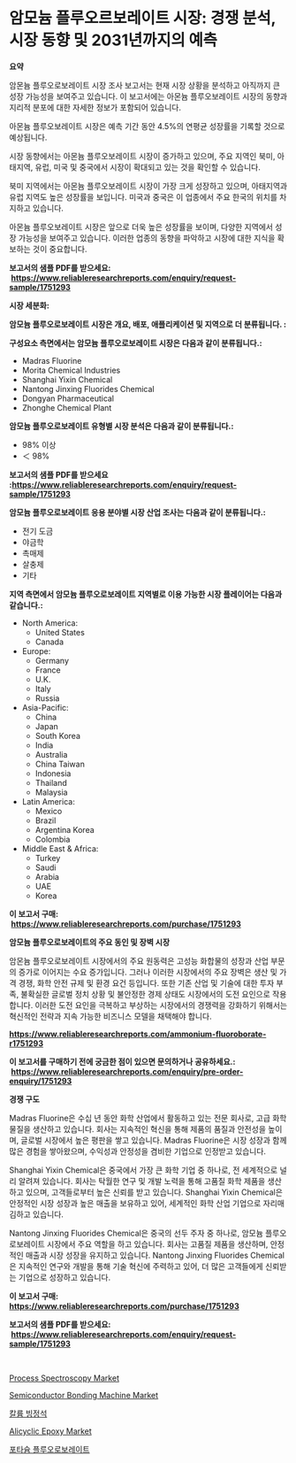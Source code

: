 <p><h1>암모늄 플루오르보레이트 시장: 경쟁 분석, 시장 동향 및 2031년까지의 예측</h1></p><p><strong>요약</strong></p>
<p><p>암몬늄 플루오로보레이트 시장 조사 보고서는 현재 시장 상황을 분석하고 아직까지 큰 성장 가능성을 보여주고 있습니다. 이 보고서에는 아몬늄 플루오보레이트 시장의 동향과 지리적 분포에 대한 자세한 정보가 포함되어 있습니다. </p><p>아몬늄 플루오보레이트 시장은 예측 기간 동안 4.5%의 연평균 성장률을 기록할 것으로 예상됩니다. </p><p>시장 동향에서는 아몬늄 플루오보레이트 시장이 증가하고 있으며, 주요 지역인 북미, 아태지역, 유럽, 미국 및 중국에서 시장이 확대되고 있는 것을 확인할 수 있습니다. </p><p>북미 지역에서는 아몬늄 플루오보레이트 시장이 가장 크게 성장하고 있으며, 아태지역과 유럽 지역도 높은 성장률을 보입니다. 미국과 중국은 이 업종에서 주요 한국의 위치를 차지하고 있습니다. </p><p>아몬늄 플루오보레이트 시장은 앞으로 더욱 높은 성장률을 보이며, 다양한 지역에서 성장 가능성을 보여주고 있습니다. 이러한 업종의 동향을 파악하고 시장에 대한 지식을 확보하는 것이 중요합니다.</p></p>
<p><strong>보고서의 샘플 PDF를 받으세요: &nbsp;<a href="https://www.reliableresearchreports.com/enquiry/request-sample/1751293">https://www.reliableresearchreports.com/enquiry/request-sample/1751293</a></strong></p>
<p><strong>시장 세분화:</strong></p>
<p><strong> 암모늄 플루오로보레이트 시장은 개요, 배포, 애플리케이션 및 지역으로 더 분류됩니다. :</strong></p>
<p><strong>구성요소 측면에서는 암모늄 플루오로보레이트 시장은 다음과 같이 분류됩니다.:</strong></p>
<p><ul><li>Madras Fluorine</li><li>Morita Chemical Industries</li><li>Shanghai Yixin Chemical</li><li>Nantong Jinxing Fluorides Chemical</li><li>Dongyan Pharmaceutical</li><li>Zhonghe Chemical Plant</li></ul></p>
<p><strong> 암모늄 플루오로보레이트 유형별 시장 분석은 다음과 같이 분류됩니다.:</strong></p>
<p><ul><li>98% 이상</li><li>＜ 98%</li></ul></p>
<p><strong>보고서의 샘플 PDF를 받으세요 :<a href="https://www.reliableresearchreports.com/enquiry/request-sample/1751293">https://www.reliableresearchreports.com/enquiry/request-sample/1751293</a></strong></p>
<p><strong> 암모늄 플루오로보레이트 응용 분야별 시장 산업 조사는 다음과 같이 분류됩니다.:</strong></p>
<p><ul><li>전기 도금</li><li>야금학</li><li>촉매제</li><li>살충제</li><li>기타</li></ul></p>
<p><strong>지역 측면에서 암모늄 플루오로보레이트 지역별로 이용 가능한 시장 플레이어는 다음과 같습니다.:</strong></p>
<p><ul>
    <li>
        North America:
        <ul>
            <li>United States</li>
            <li>Canada</li>
        </ul>
    </li>
    <li>
        Europe:
        <ul>
            <li>Germany</li>
            <li>France</li>
            <li>U.K.</li>
            <li>Italy</li>
            <li>Russia</li>
        </ul>
    </li>
    <li>
        Asia-Pacific:
        <ul>
            <li>China</li>
            <li>Japan</li>
            <li>South Korea</li>
            <li>India</li>
            <li>Australia</li>
            <li>China Taiwan</li>
            <li>Indonesia</li>
            <li>Thailand</li>
            <li>Malaysia</li>
        </ul>
    </li>
    <li>
        Latin America:
        <ul>
            <li>Mexico</li>
            <li>Brazil</li>
            <li>Argentina Korea</li>
            <li>Colombia</li>
        </ul>
    </li>
    <li>
        Middle East & Africa:
        <ul>
            <li>Turkey</li>
            <li>Saudi</li>
            <li>Arabia</li>
            <li>UAE</li>
            <li>Korea</li>
        </ul>
    </li>
    </ul></p>
<p><strong>이 보고서 구매: &nbsp;<a href="https://www.reliableresearchreports.com/purchase/1751293">https://www.reliableresearchreports.com/purchase/1751293</a></strong></p>
<p><strong>암모늄 플루오로보레이트의 주요 동인 및 장벽 시장</strong></p>
<p><p>암몬늄 플루오로보레이트 시장에서의 주요 원동력은 고성능 화합물의 성장과 산업 부문의 증가로 이어지는 수요 증가입니다. 그러나 이러한 시장에서의 주요 장벽은 생산 및 가격 경쟁, 화학 안전 규제 및 환경 요건 등입니다. 또한 기존 산업 및 기술에 대한 투자 부족, 불확실한 글로벌 정치 상황 및 불안정한 경제 상태도 시장에서의 도전 요인으로 작용합니다. 이러한 도전 요인을 극복하고 부상하는 시장에서의 경쟁력을 강화하기 위해서는 혁신적인 전략과 지속 가능한 비즈니스 모델을 채택해야 합니다.</p></p>
<p><strong><a href="https://www.reliableresearchreports.com/ammonium-fluoroborate-r1751293">https://www.reliableresearchreports.com/ammonium-fluoroborate-r1751293</a></strong></p>
<p><strong>이 보고서를 구매하기 전에 궁금한 점이 있으면 문의하거나 공유하세요.: &nbsp;<a href="https://www.reliableresearchreports.com/enquiry/pre-order-enquiry/1751293">https://www.reliableresearchreports.com/enquiry/pre-order-enquiry/1751293</a></strong></p>
<p><strong>경쟁 구도</strong></p>
<p><p>Madras Fluorine은 수십 년 동안 화학 산업에서 활동하고 있는 전문 회사로, 고급 화학 물질을 생산하고 있습니다. 회사는 지속적인 혁신을 통해 제품의 품질과 안전성을 높이며, 글로벌 시장에서 높은 평판을 쌓고 있습니다. Madras Fluorine은 시장 성장과 함께 많은 경험을 쌓아왔으며, 수익성과 안정성을 겸비한 기업으로 인정받고 있습니다.</p><p>Shanghai Yixin Chemical은 중국에서 가장 큰 화학 기업 중 하나로, 전 세계적으로 널리 알려져 있습니다. 회사는 탁월한 연구 및 개발 노력을 통해 고품질 화학 제품을 생산하고 있으며, 고객들로부터 높은 신뢰를 받고 있습니다. Shanghai Yixin Chemical은 안정적인 시장 성장과 높은 매출을 보유하고 있어, 세계적인 화학 산업 기업으로 자리매김하고 있습니다.</p><p>Nantong Jinxing Fluorides Chemical은 중국의 선두 주자 중 하나로, 암모늄 플루오로보레이트 시장에서 주요 역할을 하고 있습니다. 회사는 고품질 제품을 생산하며, 안정적인 매출과 시장 성장을 유지하고 있습니다. Nantong Jinxing Fluorides Chemical은 지속적인 연구와 개발을 통해 기술 혁신에 주력하고 있어, 더 많은 고객들에게 신뢰받는 기업으로 성장하고 있습니다.</p></p>
<p><strong>이 보고서 구매: &nbsp; <a href="https://www.reliableresearchreports.com/purchase/1751293">https://www.reliableresearchreports.com/purchase/1751293</a></strong></p>
<p><strong>보고서의 샘플 PDF를 받으세요: &nbsp;<a href="https://www.reliableresearchreports.com/enquiry/request-sample/1751293">https://www.reliableresearchreports.com/enquiry/request-sample/1751293</a></strong><strong></strong></p>
<p>&nbsp;</p>
<p><p><a href="https://view.publitas.com/reportprime-1/process-spectroscopy-market-trends-forecast-and-competitive-analysis-to-2031/">Process Spectroscopy Market</a></p><p><a href="https://sulfuric-clavicle-d39.notion.site/Semiconductor-Bonding-Machine-Market-Comprehensive-Assessment-by-Type-Application-and-Geography-0131debc6b49402c869218d0b7af7069">Semiconductor Bonding Machine Market</a></p><p><a href="https://github.com/BrettWeberrt8767765/Market-Research-Report-List-1/blob/main/788757223193.md">칼륨 빙정석</a></p><p><a href="https://issuu.com/reportprime-2/docs/alicyclic-epoxy-market-size-2030.pptx">Alicyclic Epoxy Market</a></p><p><a href="https://github.com/nuekbpymrrz5/Market-Research-Report-List-1/blob/main/313698323192.md">포타슘 플루오로보레이트</a></p></p>